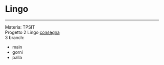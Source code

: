 # Lingo
---
 Materia: TPSIT  
Progetto 2 Lingo [consegna](https://docs.google.com/document/d/1DRfarKLyUjkgfeYf6IvpOeYlHyfl4Ilu9ncGlPTcenQ/edit?tab=t.0)  
3 branch:  
- main  
- gorni  
- palla  
